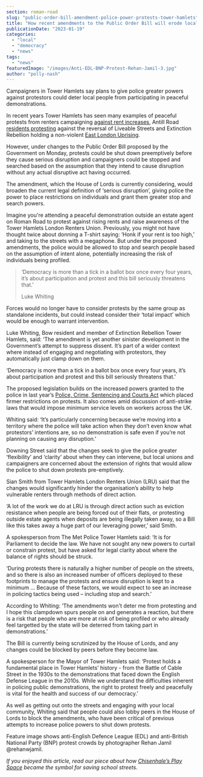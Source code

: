 ```yaml
---
section: roman-road
slug: "public-order-bill-amendment-police-power-protests-tower-hamlets"
title: "How recent amendments to the Public Order Bill will erode local democracy"
publicationDate: "2023-01-19"
categories: 
  - "local"
  - "democracy"
  - "news"
tags: 
  - "news"
featuredImage: "/images/Anti-EDL-BNP-Protest-Rehan-Jamil-3.jpg"
author: "polly-nash"
---
```


Campaigners in Tower Hamlets say plans to give police greater powers against protestors could deter local people from participating in peaceful demonstrations.

In recent years Tower Hamlets has seen many examples of peaceful protests from renters campaigning [against rent increases](https://romanroadlondon.com/tower-hamlets-london-renters-union-protest-rent-increases-bow-december-2022/), Antill Road [residents protesting](https://romanroadlondon.com/antill-road-bow-liveable-streets-protest/) against the reversal of Liveable Streets and Extinction Rebellion holding a non-violent [East London Uprising](https://romanroadlondon.com/extinction-rebellion-stages-east-london-uprising/).  

However, under changes to the Public Order Bill proposed by the Government on Monday, protests could be shut down preemptively before they cause serious disruption and campaigners could be stopped and searched based on the assumption that they intend to cause disruption without any actual disruptive act having occurred. 

The amendment, which the House of Lords is currently considering, would broaden the current legal definition of ‘serious disruption’, giving police the power to place restrictions on individuals and grant them greater stop and search powers. 

Imagine you're attending a peaceful demonstration outside an estate agent on Roman Road to protest against rising rents and raise awareness of the Tower Hamlets London Renters Union. Previously, you might not have thought twice about donning a T-shirt saying: ‘Honk if your rent is too high,’ and taking to the streets with a megaphone. But under the proposed amendments, the police would be allowed to stop and search people based on the assumption of intent alone, potentially increasing the risk of individuals being profiled.

> ‘Democracy is more than a tick in a ballot box once every four years, it’s about participation and protest and this bill seriously threatens that.’
> 
> Luke Whiting

Forces would no longer have to consider protests by the same group as standalone incidents, but could instead consider their ‘total impact’ which would be enough to warrant intervention. 

Luke Whiting, Bow resident and member of Extinction Rebellion Tower Hamlets, said: ‘The amendment is yet another sinister development in the Government’s attempt to suppress dissent. It’s part of a wider context where instead of engaging and negotiating with protestors, they automatically just clamp down on them.

‘Democracy is more than a tick in a ballot box once every four years, it’s about participation and protest and this bill seriously threatens that.’ 

The proposed legislation builds on the increased powers granted to the police in last year’s [Police, Crime, Sentencing and Courts Act](https://www.bbc.co.uk/news/uk-56400751) which placed firmer restrictions on protests. It also comes amid discussion of anti-strike laws that would impose minimum service levels on workers across the UK. 

Whiting said: ‘It’s particularly concerning because we’re moving into a territory where the police will take action when they don’t even know what protestors’ intentions are, so no demonstration is safe even if you’re not planning on causing any disruption.' 

Downing Street said that the changes seek to give the police greater ‘flexibility’ and ‘clarity’ about when they can intervene, but local unions and campaigners are concerned about the extension of rights that would allow the police to shut down protests pre-emptively. 

Sian Smith from Tower Hamlets London Renters Union (LRU) said that the changes would significantly hinder the organisation’s ability to help vulnerable renters through methods of direct action.

‘A lot of the work we do at LRU is through direct action such as eviction resistance when people are being forced out of their flats, or protesting outside estate agents when deposits are being illegally taken away, so a Bill like this takes away a huge part of our leveraging power,’ said Smith. 

A spokesperson from The Met Police Tower Hamlets said: ‘It is for Parliament to decide the law. We have not sought any new powers to curtail or constrain protest, but have asked for legal clarity about where the balance of rights should be struck.

‘During protests there is naturally a higher number of people on the streets, and so there is also an increased number of officers deployed to these footprints to manage the protests and ensure disruption is kept to a minimum … Because of these factors, we would expect to see an increase in policing tactics being used – including stop and search.’

According to Whiting: ‘The amendments won't deter me from protesting and I hope this clampdown spurs people on and generates a reaction, but there is a risk that people who are more at risk of being profiled or who already feel targetted by the state will be deterred from taking part in demonstrations.’ 

The Bill is currently being scrutinized by the House of Lords, and any changes could be blocked by peers before they become law. 

A spokesperson for the Mayor of Tower Hamlets said: ‘Protest holds a fundamental place in Tower Hamlets’ history - from the Battle of Cable Street in the 1930s to the demonstrations that faced down the English Defense League in the 2010s. While we understand the difficulties inherent in policing public demonstrations, the right to protest freely and peacefully is vital for the health and success of our democracy.’

As well as getting out onto the streets and engaging with your local community, Whiting said that people could also lobby peers in the House of Lords to block the amendments, who have been critical of previous attempts to increase police powers to shut down protests.

Feature image shows anti-English Defence League (EDL) and anti-British National Party (BNP) protest crowds by photographer Rehan Jamil @rehanwjamil.

_If you enjoyed this article, read our piece about how_ [_Chisenhale’s Play Space_](https://romanroadlondon.com/chisenhale-school-streets-play-space-residents-parents-views/) _became the symbol for saving school streets._ 


